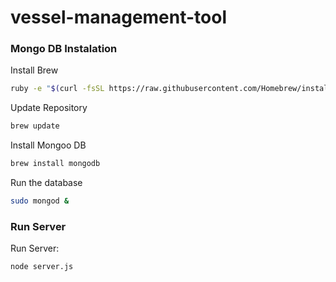 # vessel-management-tool

### Mongo DB Instalation

Install Brew
```bash
ruby -e "$(curl -fsSL https://raw.githubusercontent.com/Homebrew/install/master/install)"
```
Update Repository
```bash
brew update
```
Install Mongoo DB
```bash
brew install mongodb
```
Run the database
```bash
sudo mongod &
```

### Run Server

Run Server:
```bash
node server.js
```
